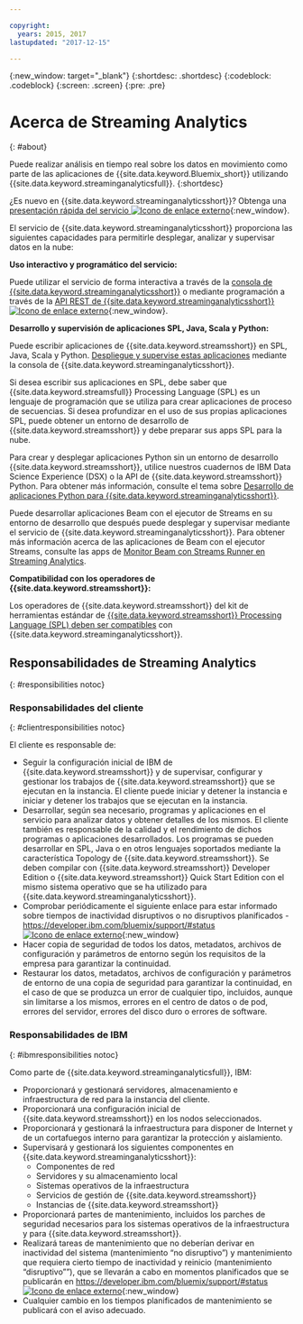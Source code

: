 ```yaml
---

copyright:
  years: 2015, 2017
lastupdated: "2017-12-15"

---
```


<!-- Attribute definitions -->
{:new_window: target="_blank"}
{:shortdesc: .shortdesc}
{:codeblock: .codeblock}
{:screen: .screen}
{:pre: .pre}

# Acerca de Streaming Analytics
{: #about}

Puede realizar análisis en tiempo real sobre los datos en movimiento como parte de las aplicaciones de {{site.data.keyword.Bluemix_short}} utilizando {{site.data.keyword.streaminganalyticsfull}}.
{:shortdesc}

¿Es nuevo en {{site.data.keyword.streaminganalyticsshort}}? Obtenga una [presentación rápida del servicio ![Icono de enlace externo](../../icons/launch-glyph.svg "Icono de enlace externo")](https://developer.ibm.com/streamsdev/docs/streaming-analytics-now-available-bluemix-2/){:new_window}.

El servicio de {{site.data.keyword.streaminganalyticsshort}} proporciona las siguientes capacidades para permitirle desplegar, analizar y supervisar datos en la nube:

**Uso interactivo y programático del servicio:**

Puede utilizar el servicio de forma interactiva a través de la [consola de {{site.data.keyword.streaminganalyticsshort}}](/docs/services/StreamingAnalytics/c_streams_console.html) o mediante programación a través de la [API REST de {{site.data.keyword.streaminganalyticsshort}} ![Icono de enlace externo](../../icons/launch-glyph.svg "Icono de enlace externo")](https://console.ng.bluemix.net/apidocs/220){:new_window}.

**Desarrollo y supervisión de aplicaciones SPL, Java, Scala y Python:**

Puede escribir aplicaciones de {{site.data.keyword.streamsshort}} en SPL, Java, Scala y Python. [Despliegue y supervise estas aplicaciones](/docs/services/StreamingAnalytics/t_deploytocloud.html) mediante la consola de {{site.data.keyword.streaminganalyticsshort}}.

Si desea escribir sus aplicaciones en SPL, debe saber que {{site.data.keyword.streamsfull}} Processing Language (SPL) es un lenguaje de programación que se utiliza para crear aplicaciones de proceso de secuencias. Si desea profundizar en el uso de sus propias aplicaciones SPL, puede obtener un entorno de desarrollo de {{site.data.keyword.streamsshort}} y debe preparar sus apps SPL para la nube.

Para crear y desplegar aplicaciones Python sin un entorno de desarrollo {{site.data.keyword.streamsshort}}, utilice nuestros cuadernos de IBM Data Science Experience (DSX) o la API de {{site.data.keyword.streamsshort}} Python. Para obtener más información, consulte el tema sobre [Desarrollo de aplicaciones Python para {{site.data.keyword.streaminganalyticsshort}}](/docs/services/StreamingAnalytics/t_develop_apps_python.html).

Puede desarrollar aplicaciones Beam con el ejecutor de Streams en su entorno de desarrollo que después puede desplegar y supervisar mediante el servicio de {{site.data.keyword.streaminganalyticsshort}}. Para obtener más información acerca de las aplicaciones de Beam con el ejecutor Streams, consulte las apps de [Monitor Beam con Streams Runner en Streaming Analytics](docs/services/StreamingAnalytics/gs_beamrunner.html).


**Compatibilidad con los operadores de {{site.data.keyword.streamsshort}}:**

Los operadores de {{site.data.keyword.streamsshort}} del kit de herramientas estándar de [{{site.data.keyword.streamsshort}} Processing Language (SPL) deben ser compatibles](/docs/services/StreamingAnalytics/compatible_toolkits.html) con {{site.data.keyword.streaminganalyticsshort}}.

## Responsabilidades de Streaming Analytics
{: #responsibilities notoc}

### Responsabilidades del cliente
{: #clientresponsibilities notoc}

El cliente es responsable de:

* Seguir la configuración inicial de IBM de {{site.data.keyword.streamsshort}} y de supervisar, configurar y gestionar los trabajos de {{site.data.keyword.streamsshort}} que se ejecutan en la instancia. El cliente puede iniciar y detener la instancia e iniciar y detener los trabajos que se ejecutan en la instancia.
* Desarrollar, según sea necesario, programas y aplicaciones en el servicio para analizar datos y obtener detalles de los mismos. El cliente también es responsable de la calidad y el rendimiento de dichos programas o aplicaciones desarrollados. Los programas se pueden desarrollar en SPL, Java o en otros lenguajes soportados mediante la característica Topology de {{site.data.keyword.streamsshort}}. Se deben compilar con {{site.data.keyword.streamsshort}} Developer Edition o {{site.data.keyword.streamsshort}} Quick Start Edition con el mismo sistema operativo que se ha utilizado para {{site.data.keyword.streaminganalyticsshort}}.
* Comprobar periódicamente el siguiente enlace para estar informado sobre tiempos de inactividad disruptivos o no disruptivos planificados - [https://developer.ibm.com/bluemix/support/#status ![Icono de enlace externo](../../icons/launch-glyph.svg "Icono de enlace externo")](https://developer.ibm.com/bluemix/support/#status){:new_window}  
* Hacer copia de seguridad de todos los datos, metadatos, archivos de configuración y parámetros de entorno según los requisitos de la empresa para garantizar la continuidad.
* Restaurar los datos, metadatos, archivos de configuración y parámetros de entorno de una copia de seguridad para garantizar la continuidad, en el caso de que se produzca un error de cualquier tipo, incluidos, aunque sin limitarse a los mismos, errores en el centro de datos o de pod, errores del servidor, errores del disco duro o errores de software.

### Responsabilidades de IBM
{: #ibmresponsibilities notoc}

Como parte de {{site.data.keyword.streaminganalyticsfull}}, IBM:

* Proporcionará y gestionará servidores, almacenamiento e infraestructura de red para la instancia del cliente.
* Proporcionará una configuración inicial de {{site.data.keyword.streamsshort}} en los nodos seleccionados.
* Proporcionará y gestionará la infraestructura para disponer de Internet y de un cortafuegos interno para garantizar la protección y aislamiento.
* Supervisará y gestionará los siguientes componentes en {{site.data.keyword.streaminganalyticsshort}}:
	* Componentes de red
	* Servidores y su almacenamiento local
	* Sistemas operativos de la infraestructura
	* Servicios de gestión de {{site.data.keyword.streamsshort}}
	* Instancias de {{site.data.keyword.streamsshort}}
* Proporcionará partes de mantenimiento, incluidos los parches de seguridad necesarios para los sistemas operativos de la infraestructura y para {{site.data.keyword.streamsshort}}.
* Realizará tareas de mantenimiento que no deberían derivar en inactividad del sistema (mantenimiento “no disruptivo”) y mantenimiento que requiera cierto tiempo de inactividad y reinicio (mantenimiento “disruptivo””), que se llevarán a cabo en momentos planificados que se publicarán en [https://developer.ibm.com/bluemix/support/#status ![Icono de enlace externo](../../icons/launch-glyph.svg "Icono de enlace externo")](https://developer.ibm.com/bluemix/support/#status){:new_window}
* Cualquier cambio en los tiempos planificados de mantenimiento se publicará con el aviso adecuado.
